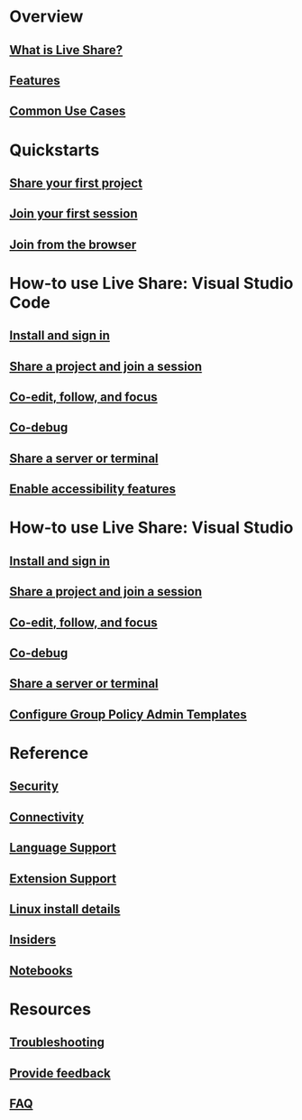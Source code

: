 <!-- markdownlint-disable MD022 MD025 -->
# Overview
## [What is Live Share?](index.md)
## [Features](overview/features.md)
## [Common Use Cases](reference/use-cases.md)
# Quickstarts
## [Share your first project](quickstart/share.md)
## [Join your first session](quickstart/join.md)
## [Join from the browser](quickstart/browser-join.md)
# How-to use Live Share: Visual Studio Code
## [Install and sign in](use/install-live-share-visual-studio-code.md)
## [Share a project and join a session](use/share-project-join-session-visual-studio-code.md)
## [Co-edit, follow, and focus](use/coedit-follow-focus-visual-studio-code.md)
## [Co-debug](use/codebug-visual-studio-code.md)
## [Share a server or terminal](use/share-server-visual-studio-code.md)
## [Enable accessibility features](use/enable-accessibility-features-visual-studio-code.md)
# How-to use Live Share: Visual Studio
## [Install and sign in](use/install-live-share-visual-studio.md)
## [Share a project and join a session](use/share-project-join-session-visual-studio.md)
## [Co-edit, follow, and focus](use/coedit-follow-focus-visual-studio.md)
## [Co-debug](use/codebug-visual-studio.md)
## [Share a server or terminal](use/share-server-visual-studio.md)
## [Configure Group Policy Admin Templates](use/policies-visual-studio.md)
# Reference
## [Security](reference/security.md)
## [Connectivity](reference/connectivity.md)
## [Language Support](reference/platform-support.md)
## [Extension Support](reference/extensions.md)
## [Linux install details](reference/linux.md)
## [Insiders](reference/insiders.md)
## [Notebooks](reference/notebooks.md)
# Resources
## [Troubleshooting](troubleshooting.md)
## [Provide feedback](support.md)
## [FAQ](faq.yml)
